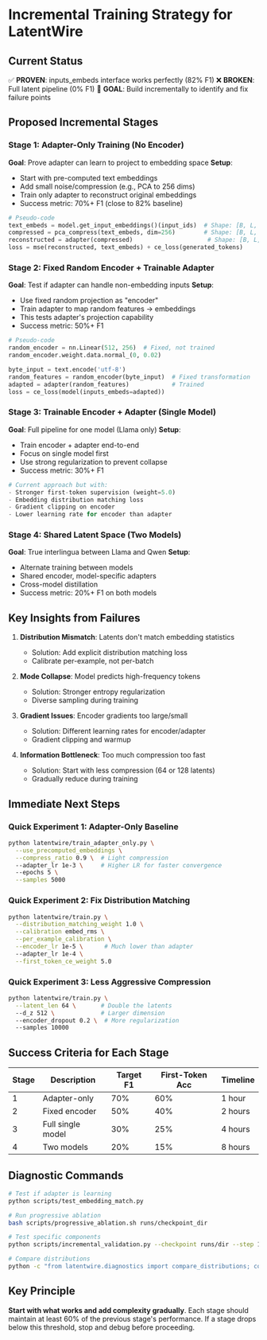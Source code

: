 # Incremental Training Strategy for LatentWire

## Current Status
✅ **PROVEN**: inputs_embeds interface works perfectly (82% F1)
❌ **BROKEN**: Full latent pipeline (0% F1)
🎯 **GOAL**: Build incrementally to identify and fix failure points

## Proposed Incremental Stages

### Stage 1: Adapter-Only Training (No Encoder)
**Goal**: Prove adapter can learn to project to embedding space
**Setup**:
- Start with pre-computed text embeddings
- Add small noise/compression (e.g., PCA to 256 dims)
- Train only adapter to reconstruct original embeddings
- Success metric: 70%+ F1 (close to 82% baseline)

```python
# Pseudo-code
text_embeds = model.get_input_embeddings()(input_ids)  # Shape: [B, L, 4096]
compressed = pca_compress(text_embeds, dim=256)        # Shape: [B, L, 256]
reconstructed = adapter(compressed)                     # Shape: [B, L, 4096]
loss = mse(reconstructed, text_embeds) + ce_loss(generated_tokens)
```

### Stage 2: Fixed Random Encoder + Trainable Adapter
**Goal**: Test if adapter can handle non-embedding inputs
**Setup**:
- Use fixed random projection as "encoder"
- Train adapter to map random features → embeddings
- This tests adapter's projection capability
- Success metric: 50%+ F1

```python
# Pseudo-code
random_encoder = nn.Linear(512, 256)  # Fixed, not trained
random_encoder.weight.data.normal_(0, 0.02)

byte_input = text.encode('utf-8')
random_features = random_encoder(byte_input)  # Fixed transformation
adapted = adapter(random_features)            # Trained
loss = ce_loss(model(inputs_embeds=adapted))
```

### Stage 3: Trainable Encoder + Adapter (Single Model)
**Goal**: Full pipeline for one model (Llama only)
**Setup**:
- Train encoder + adapter end-to-end
- Focus on single model first
- Use strong regularization to prevent collapse
- Success metric: 30%+ F1

```python
# Current approach but with:
- Stronger first-token supervision (weight=5.0)
- Embedding distribution matching loss
- Gradient clipping on encoder
- Lower learning rate for encoder than adapter
```

### Stage 4: Shared Latent Space (Two Models)
**Goal**: True interlingua between Llama and Qwen
**Setup**:
- Alternate training between models
- Shared encoder, model-specific adapters
- Cross-model distillation
- Success metric: 20%+ F1 on both models

## Key Insights from Failures

1. **Distribution Mismatch**: Latents don't match embedding statistics
   - Solution: Add explicit distribution matching loss
   - Calibrate per-example, not per-batch

2. **Mode Collapse**: Model predicts high-frequency tokens
   - Solution: Stronger entropy regularization
   - Diverse sampling during training

3. **Gradient Issues**: Encoder gradients too large/small
   - Solution: Different learning rates for encoder/adapter
   - Gradient clipping and warmup

4. **Information Bottleneck**: Too much compression too fast
   - Solution: Start with less compression (64 or 128 latents)
   - Gradually reduce during training

## Immediate Next Steps

### Quick Experiment 1: Adapter-Only Baseline
```bash
python latentwire/train_adapter_only.py \
  --use_precomputed_embeddings \
  --compress_ratio 0.9 \  # Light compression
  --adapter_lr 1e-3 \     # Higher LR for faster convergence
  --epochs 5 \
  --samples 5000
```

### Quick Experiment 2: Fix Distribution Matching
```bash
python latentwire/train.py \
  --distribution_matching_weight 1.0 \
  --calibration embed_rms \
  --per_example_calibration \
  --encoder_lr 1e-5 \      # Much lower than adapter
  --adapter_lr 1e-4 \
  --first_token_ce_weight 5.0
```

### Quick Experiment 3: Less Aggressive Compression
```bash
python latentwire/train.py \
  --latent_len 64 \       # Double the latents
  --d_z 512 \             # Larger dimension
  --encoder_dropout 0.2 \  # More regularization
  --samples 10000
```

## Success Criteria for Each Stage

| Stage | Description | Target F1 | First-Token Acc | Timeline |
|-------|-------------|-----------|-----------------|----------|
| 1 | Adapter-only | 70% | 60% | 1 hour |
| 2 | Fixed encoder | 50% | 40% | 2 hours |
| 3 | Full single model | 30% | 25% | 4 hours |
| 4 | Two models | 20% | 15% | 8 hours |

## Diagnostic Commands

```bash
# Test if adapter is learning
python scripts/test_embedding_match.py

# Run progressive ablation
bash scripts/progressive_ablation.sh runs/checkpoint_dir

# Test specific components
python scripts/incremental_validation.py --checkpoint runs/dir --step 1

# Compare distributions
python -c "from latentwire.diagnostics import compare_distributions; compare_distributions('runs/dir')"
```

## Key Principle

**Start with what works and add complexity gradually**. Each stage should maintain at least 60% of the previous stage's performance. If a stage drops below this threshold, stop and debug before proceeding.